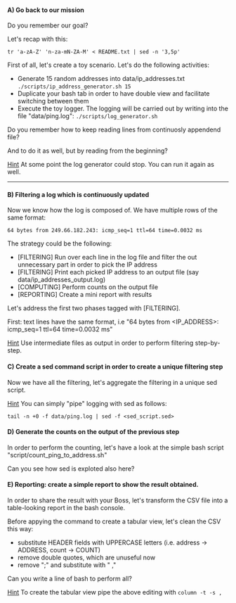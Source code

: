 

#### A) Go back to our mission

Do you remember our goal? 

Let's recap with this:
```
tr 'a-zA-Z' 'n-za-mN-ZA-M' < README.txt | sed -n '3,5p'
```

First of all, let's create a toy scenario. Let's do the following activities:
- Generate 15 random addresses into data/ip_addresses.txt
```./scripts/ip_address_generator.sh 15```
- Duplicate your bash tab in order to have double view and facilitate switching between them
- Execute the toy logger. The logging will be carried out by writing into the file "data/ping.log":
```./scripts/log_generator.sh```


Do you remember how to keep reading lines from continuosly appendend file?

And to do it as well, but by reading from the beginning?

<u>Hint</u> At some point the log generator could stop. You can run it again as well.

-----------

#### B) Filtering a log which is continuously updated

Now we know how the log is composed of. We have multiple rows of the same format:

```
64 bytes from 249.66.182.243: icmp_seq=1 ttl=64 time=0.0032 ms
```
The strategy could be the following:
- [FILTERING] Run over each line in the log file and filter the out unnecessary part in order to pick the IP address
- [FILTERING] Print each picked IP address to an output file (say data/ip_addresses_output.log)
- [COMPUTING] Perform counts on the output file
- [REPORTING] Create a mini report with results

Let's address the first two phases tagged with [FILTERING].

First: text lines have the same format, i.e "64 bytes from <IP_ADDRESS>: icmp_seq=1 ttl=64 time=0.0032 ms"

<u>Hint</u> Use intermediate files as output in order to perform filtering step-by-step.

#### C) Create a sed command script in order to create a unique filtering step

Now we have all the filtering, let's aggregate the filtering in a unique sed script.

<u>Hint</u> You can simply "pipe" logging with sed as follows:
```
tail -n +0 -f data/ping.log | sed -f <sed_script.sed>
```

#### D) Generate the counts on the output of the previous step

In order to perform the counting, let's have a look at the simple bash script "script/count_ping_to_address.sh"

Can you see how sed is exploted also here?

#### E) Reporting: create a simple report to show the result obtained.

In order to share the result with your Boss, let's transform the CSV file into a table-looking report in the bash console.

Before appying the command to create a tabular view, let's clean the CSV this way:
- substitute HEADER fields with UPPERCASE letters (i.e. address -> ADDRESS, count -> COUNT)
- remove double quotes, which are unuseful now
- remove ";" and substitute with " ,"

Can you write a line of bash to perform all?

<u>Hint</u> To create the tabular view pipe the above editing with ```column -t -s ,```
